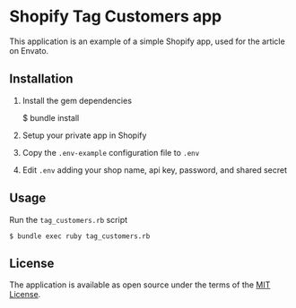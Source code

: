 # Shopify Tag Customers app

This application is an example of a simple Shopify app, used for the article on Envato.

## Installation

1. Install the gem dependencies

    $ bundle install

2. Setup your private app in Shopify
3. Copy the `.env-example` configuration file to `.env`
4. Edit `.env` adding your shop name, api key, password, and shared secret

## Usage

Run the `tag_customers.rb` script

    $ bundle exec ruby tag_customers.rb

## License

The application is available as open source under the terms of the [MIT License](http://opensource.org/licenses/MIT).
